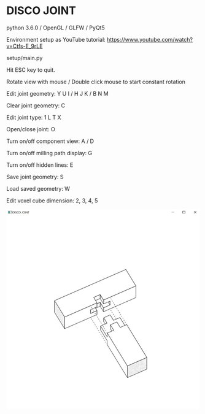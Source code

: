 # DISCO JOINT

python 3.6.0 / OpenGL / GLFW / PyQt5

Environment setup as YouTube tutorial: https://www.youtube.com/watch?v=Ctfs-E_9rLE

setup/main.py

Hit ESC key to quit.

Rotate view with mouse / Double click mouse to start constant rotation

Edit joint geometry: Y U I / H J K / B N M

Clear joint geometry: C

Edit joint type: 1 L T X

Open/close joint: O

Turn on/off component view: A / D

Turn on/off milling path display: G

Turn on/off hidden lines: E

Save joint geometry: S

Load saved geometry: W

Edit voxel cube dimension: 2, 3, 4, 5

![disco_joint_interface.py screenshot](Screenshot.JPG)
